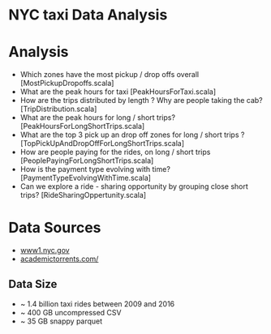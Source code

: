 # NYC taxi Data Analysis

# Analysis
- Which zones have the most pickup / drop offs overall [MostPickupDropoffs.scala]
- What are the peak hours for taxi [PeakHoursForTaxi.scala]
- How are the trips distributed by length ? Why are people taking the cab? [TripDistribution.scala]
- What are the peak hours for long / short trips? [PeakHoursForLongShortTrips.scala]
- What are the top 3 pick up an drop off zones for long / short trips ? [TopPickUpAndDropOffForLongShortTrips.scala]
- How are people paying for the rides, on long / short trips [PeoplePayingForLongShortTrips.scala]
- How is the payment type evolving with time? [PaymentTypeEvolvingWithTime.scala]
- Can we explore a ride - sharing opportunity by grouping close short trips? [RideSharingOppertunity.scala]


# Data Sources
- [www1.nyc.gov](https://www1.nyc.gov/site/tlc/about/tlc-trip-record-data.page)
- [academictorrents.com/](http://academictorrents.com/details/4f465810b86c6b793d1c7556fe3936441081992e)

## Data Size

- ~ 1.4 billion taxi rides between 2009 and 2016
- ~ 400 GB uncompressed CSV
- ~ 35 GB snappy parquet
